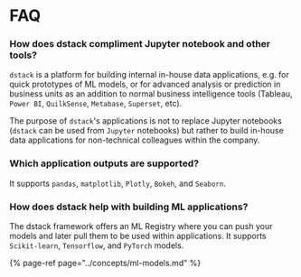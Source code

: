 # FAQ

### How does dstack compliment Jupyter notebook and other tools?

`dstack` is a platform for building internal in-house data applications, e.g. for quick prototypes of ML models, or for advanced analysis or prediction in business units as an addition to normal business intelligence tools \(Tableau, `Power BI`, `QuilkSense`, `Metabase`, `Superset`, etc\).

The purpose of `dstack`'s applications is not to replace Jupyter notebooks \(`dstack` can be used from `Jupyter` notebooks\) but rather to build in-house data applications for non-technical colleagues within the company.

### Which application outputs are supported?

It supports `pandas`, `matplotlib`, `Plotly`, `Bokeh`, and `Seaborn`.

### How does dstack help with building ML applications?

The dstack framework offers an ML Registry where you can push your models and later pull them to be used within applications. It supports `Scikit-learn`, `Tensorflow`, and `PyTorch` models.

{% page-ref page="../concepts/ml-models.md" %}

